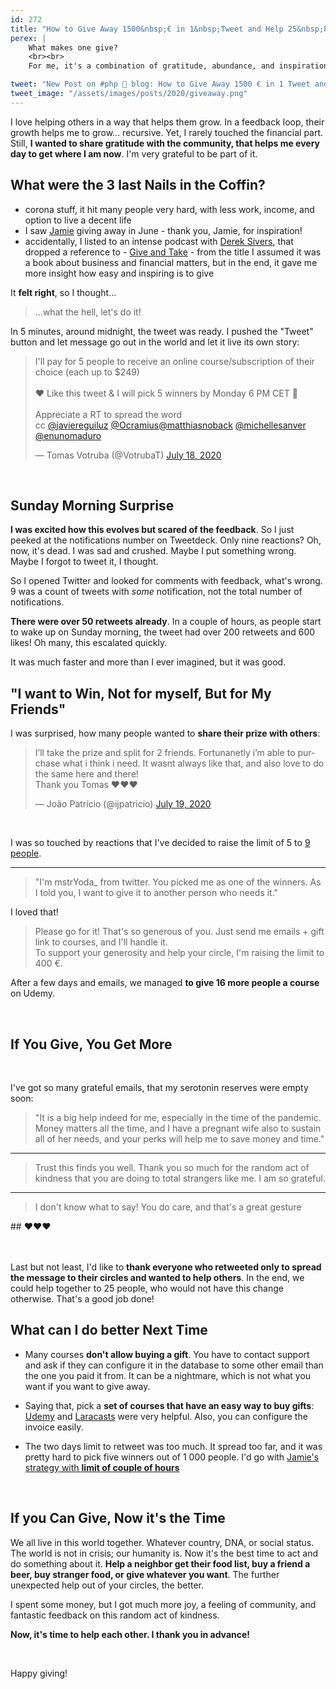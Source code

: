 ```yaml
---
id: 272
title: "How to Give Away 1500&nbsp;€ in 1&nbsp;Tweet and Help 25&nbsp;People Learn Something New"
perex: |
    What makes one give?
    <br><br>
    For me, it's a combination of gratitude, abundance, and inspiration in the surrounding.

tweet: "New Post on #php 🐘 blog: How to Give Away 1500 € in 1 Tweet and Help 25 People Learn Something New"
tweet_image: "/assets/images/posts/2020/giveaway.png"
---
```


I love helping others in a way that helps them grow. In a feedback loop, their growth helps me to grow... recursive. Yet, I rarely touched the financial part. Still, **I wanted to share gratitude with the community, that helps me every day to get where I am now**. I'm very grateful to be part of it.

## What were the 3 last Nails in the Coffin?

- corona stuff, it hit many people very hard, with less work, income, and option to live a decent life
- I saw [Jamie](https://twitter.com/_braindev/status/1276483109165416449) giving away in June - thank you, Jamie, for inspiration!
- accidentally, I listed to an intense podcast with [Derek Sivers](https://sive.rs/), that dropped a reference to - [Give and Take](https://www.amazon.com/Give-and-Take-Adam-Grant-audiobook/dp/B07F7F8NL5/) - from the title I assumed it was a book about business and financial matters, but in the end, it gave me more insight how easy and inspiring is to give

It **felt right**, so I thought...

<blockquote class="blockquote text-center mt-5 mb-5">
    ...what the hell, let's do it!
</blockquote>

In 5 minutes, around midnight, the tweet was ready. I pushed the "Tweet" button and let message go out in the world and let it live its own story:

<blockquote class="twitter-tweet"><p lang="en" dir="ltr">I&#39;ll pay for 5 people to receive an online course/subscription of their choice (each up to $249)<br><br>❤️️ Like this tweet &amp; I will pick 5 winners by Monday 6 PM CET 🚀<br><br>Appreciate a RT to spread the word<br>cc <a href="https://twitter.com/javiereguiluz?ref_src=twsrc%5Etfw">@javiereguiluz</a> <a href="https://twitter.com/Ocramius?ref_src=twsrc%5Etfw">@Ocramius</a><a href="https://twitter.com/matthiasnoback?ref_src=twsrc%5Etfw">@matthiasnoback</a> <a href="https://twitter.com/michellesanver?ref_src=twsrc%5Etfw">@michellesanver</a> <a href="https://twitter.com/enunomaduro?ref_src=twsrc%5Etfw">@enunomaduro</a></p>&mdash; Tomas Votruba (@VotrubaT) <a href="https://twitter.com/VotrubaT/status/1284616098202230787?ref_src=twsrc%5Etfw">July 18, 2020</a></blockquote>

<br>

## Sunday Morning Surprise

**I was excited how this evolves but scared of the feedback**. So I just peeked at the notifications number on Tweetdeck. Only nine reactions? Oh, now, it's dead. I was sad and crushed. Maybe I put something wrong. Maybe I forgot to tweet it, I thought.

So I opened Twitter and looked for comments with feedback, what's wrong. 9 was a count of tweets with *some* notification, not the total number of notifications.

**There were over 50 retweets already**. In a couple of hours, as people start to wake up on Sunday morning, the tweet had over 200 retweets and 600 likes! Oh many, this escalated quickly.

It was much faster and more than I ever imagined, but it was good.

## "I want to Win, Not for myself, But for My Friends"

I was surprised, how many people wanted to **share their prize with others**:

<blockquote class="twitter-tweet"><p lang="en" dir="ltr">I’ll take the prize and split for 2 friends. Fortunanetly i’m able to purchase what i think i need. It wasnt always like that, and also love to do the same here and there!<br>Thank you Tomas ❤️❤️❤️</p>&mdash; João Patrício (@ijpatricio) <a href="https://twitter.com/ijpatricio/status/1284825490369523713?ref_src=twsrc%5Etfw">July 19, 2020</a></blockquote>

<br>

I was so touched by reactions that I've decided to raise the limit of 5 to [9 people](https://twitter.com/VotrubaT/status/1284616098202230787/retweets/with_comments).

---

<blockquote class="blockquote">
"I'm mstrYoda_ from twitter. You picked me as one of the winners. As I
told you, I want to give it to another person who needs it."
</blockquote>

I loved that!

<blockquote class="blockquote">
Please go for it! That's so generous of you. Just send me emails + gift link to courses, and I'll handle it.
<br>
To support your generosity and help your circle, I'm raising the limit to 400 €.
</blockquote>

After a few days and emails, we managed **to give 16 more people a course** on Udemy.

<br>

## If You Give, You Get More

<br>

I've got so many grateful emails, that my serotonin reserves were empty soon:

<blockquote class="blockquote">
"It is a big help indeed for me, especially in the time of the pandemic. Money matters all the time, and I have a pregnant wife also to sustain all of her needs, and your perks will help me to save money and time."
</blockquote>

---

<blockquote class="blockquote">
Trust this finds you well. Thank you so much for the random act of kindness that you are doing to total strangers like me. I am so grateful.
</blockquote>

---

<blockquote class="blockquote">
I don't know what to say! You do care, and that's a great gesture
</blockquote>

<div class="text-center" markdown="1">
## ❤️️❤️️❤️️
</div>

<br>
<br>

Last but not least, I'd like to **thank everyone who retweeted only to spread the message to their circles and wanted to help others**. In the end, we could help together to 25 people, who would not have this change otherwise. That's a good job done!

## What can I do better Next Time

- Many courses **don't allow buying a gift**. You have to contact support and ask if they can configure it in the database to some other email than the one you paid it from. It can be a nightmare, which is not what you want if you want to give away.

- Saying that, pick a **set of courses that have an easy way to buy gifts**: [Udemy](https://www.udemy.com/) and [Laracasts](https://laracasts.com/gift-certificates) were very helpful. Also, you can configure the invoice easily.

- The two days limit to retweet was too much. It spread too far, and it was pretty hard to pick five winners out of 1 000 people. I'd go with [Jamie's strategy with **limit of couple of hours**](https://twitter.com/_braindev/status/1276483109165416449)

<br>

## If you Can Give, Now it's the Time

We all live in this world together. Whatever country, DNA, or social status. The world is not in crisis; our humanity is. Now it's the best time to act and do something about it. **Help a neighbor get their food list, buy a friend a beer, buy stranger food, or give whatever you want**. The further unexpected help out of your circles, the better.

I spent some money, but I got much more joy, a feeling of community, and fantastic feedback on this random act of kindness.

**Now, it's time to help each other. I thank you in advance!**

<br>

Happy giving!

<script async src="https://platform.twitter.com/widgets.js" charset="utf-8"></script>
